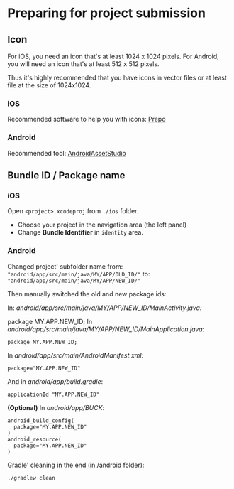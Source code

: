 # Preparing for project submission


## Icon

For iOS, you need an icon that's at least 1024 x 1024 pixels. 
For Android, you will need an icon that's at least 512 x 512 pixels.

Thus it's highly recommended that you have icons in vector files or at least file at the size of 1024x1024.

### iOS

Recommended software to help you with icons: [Prepo](https://itunes.apple.com/ca/app/prepo/id476533227?mt=12)


### Android
Recommended tool: [AndroidAssetStudio](https://romannurik.github.io/AndroidAssetStudio/icons-launcher.html#foreground.type=image&foreground.space.trim=1&foreground.space.pad=0.05&foreColor=rgba(96%2C%20125%2C%20139%2C%200)&backColor=rgb(96%2C%20125%2C%20139)&crop=0&backgroundShape=square&effects=none&name=ic_launcher)



## Bundle ID / Package name

### iOS

Open `<project>.xcodeproj` from `./ios` folder.

* Choose your project in the navigation area (the left panel)
* Change **Bundle Identifier** in `identity` area.


### Android

Changed project' subfolder name from: `"android/app/src/main/java/MY/APP/OLD_ID/"` to: `"android/app/src/main/java/MY/APP/NEW_ID/"`

Then manually switched the old and new package ids:

In: *android/app/src/main/java/MY/APP/NEW_ID/MainActivity.java:*

package MY.APP.NEW_ID;
In *android/app/src/main/java/MY/APP/NEW_ID/MainApplication.java*:

`package MY.APP.NEW_ID;`

In *android/app/src/main/AndroidManifest.xml*:

`package="MY.APP.NEW_ID"`

And in *android/app/build.gradle*:

`applicationId "MY.APP.NEW_ID"`

**(Optional)** In *android/app/BUCK*:

```
android_build_config(
  package="MY.APP.NEW_ID"
)
android_resource(
  package="MY.APP.NEW_ID"
)
```

Gradle' cleaning in the end (in /android folder):

`./gradlew clean`
